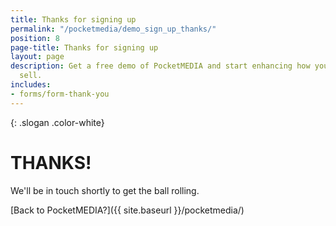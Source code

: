 ```yaml
---
title: Thanks for signing up
permalink: "/pocketmedia/demo_sign_up_thanks/"
position: 8
page-title: Thanks for signing up
layout: page
description: Get a free demo of PocketMEDIA and start enhancing how your sales team
  sell.
includes:
- forms/form-thank-you
---
```


{: .slogan .color-white}
# THANKS!

We'll be in touch shortly to get the ball rolling.

[Back to PocketMEDIA?]({{ site.baseurl }}/pocketmedia/)
